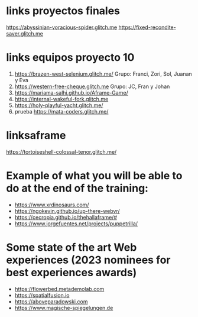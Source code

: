 # links proyectos finales
https://abyssinian-voracious-spider.glitch.me
https://fixed-recondite-saver.glitch.me

# links equipos proyecto 10
1. https://brazen-west-selenium.glitch.me/ Grupo: Franci, Zori, Sol, Juanan y Eva
2. https://western-free-cheque.glitch.me Grupo: JC, Fran y Johan
3. https://mariama-salhi.github.io/Aframe-Game/ 
4. https://internal-wakeful-fork.glitch.me
5. https://holy-playful-yacht.glitch.me/
6. prueba https://mata-coders.glitch.me/

# linksaframe
https://tortoiseshell-colossal-tenor.glitch.me/

# Example of what you will be able to do at the end of the training:
- https://www.xrdinosaurs.com/
- https://ngokevin.github.io/up-there-webvr/
- https://cecropia.github.io/thehallaframe/#
- https://www.jorgefuentes.net/projects/puppetrilla/

# Some state of the art Web experiences (2023 nominees for best experiences awards)
- https://flowerbed.metademolab.com
- https://spatialfusion.io
- https://aboveparadowski.com
- https://www.magische-spiegelungen.de
